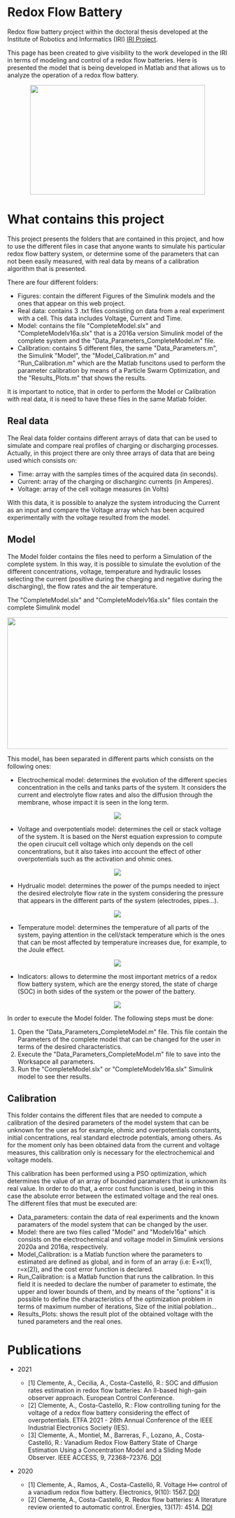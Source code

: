 # Redox Flow Battery
Redox flow battery project within the doctoral thesis developed at the Institute of Robotics and Informatics (IRI) [IRI Project](https://www.iri.upc.edu).

This page has been created to give visibility to the work developed in the IRI in terms of modeling and control of a redox flow batteries. Here is presented the model that is being developed in Matlab and that allows us to analyze the operation of a redox flow battery.

<p align="center">
  <img width="400" height="250" src="https://github.com/AlecleonUPC/IRI-Redox-Flow-Battery/blob/master/Project_GITHUB/Figures/RFB_Scheme.JPG">
</p>

# What contains this project
This project presents the folders that are contained in this project, and how to use the different files in case that anyone wants to simulate his particular redox flow battery system, or determine some of the parameters that can not been easily measured, with real data by means of a calibration algorithm that is presented.

There are four different folders:
- Figures: contain the different Figures of the Simulink models and the ones that appear on this web project.
- Real data: contains 3 .txt files consisting on data from a real experiment with a cell. This data includes Voltage, Current and Time.
- Model: contains the file "CompleteModel.slx" and "CompleteModelv16a.slx" that is a 2016a version Simulink model of the complete system and the "Data_Parameters_CompleteModel.m" file.
- Calibration: contains 5 different files, the same "Data_Parameters.m", the Simulink "Model", the "Model_Calibration.m" and "Run_Calibration.m" which are the Matlab funcitons used to perform the parameter calibration by means of a Particle Swarm Optimization, and the "Results_Plots.m" that shows the results.

It is important to notice, that in order to perform the Model or Calibration with real data, it is need to have these files in the same Matlab folder.

## Real data
The Real data folder contains different arrays of data that can be used to simulate and compare real profiles of charging or discharging processes. Actually, in this project there are only three arrays of data that are being used which consists on:
- Time: array with the samples times of the acquired data (in seconds).
- Current: array of the charging or discharginc currents (in Amperes).
- Voltage: array of the cell voltage measures (in Volts)

With this data, it is possible to analyze the system introducing the Current as an input and compare the Voltage array which has been acquired experimentally with the voltage resulted from the model.

## Model
The Model folder contains the files need to perform a Simulation of the complete system. In this way, it is possible to simulate the evolution of the different concentrations, voltage, temperature and hydraulic losses selecting the current (positive during the charging and negative during the discharging), the flow rates and the air temperature.

The "CompleteModel.slx" and "CompleteModelv16a.slx" files contain the complete Simulink model
<p align="center">
  <img width="700" height="300" src="https://github.com/AlecleonUPC/IRI-Redox-Flow-Battery/blob/master/Project_GITHUB/Figures/CompleteModel.JPG">
</p>

This model, has been separated in different parts which consists on the following ones:

- Electrochemical model: determines the evolution of the different species concentration in the cells and tanks parts of the system. It considers the current and electrolyte flow rates and also the diffusion through the membrane, whose impact it is seen in the long term.
<p align="center">
  <img  src="https://github.com/AlecleonUPC/IRI-Redox-Flow-Battery/blob/master/Project_GITHUB/Figures/ElectrochemicalModel.JPG">
</p>

- Voltage and overpotentials model: determines the cell or stack voltage of the system. It is based on the Nerst equation expression to compute the open cirucuit cell voltage which only depends on the cell concentrations, but it also takes into account the effect of other overpotentials such as the activation and ohmic ones.
<p align="center">
  <img src="https://github.com/AlecleonUPC/IRI-Redox-Flow-Battery/blob/master/Project_GITHUB/Figures/Voltages.JPG">
</p>

- Hydrualic model: determines the power of the pumps needed to inject the desired electrolyte flow rate in the system considering the pressure that appears in the different parts of the system (electrodes, pipes...).
<p align="center">
  <img src="https://github.com/AlecleonUPC/IRI-Redox-Flow-Battery/blob/master/Project_GITHUB/Figures/HydraulicPressure.JPG">
</p>

- Temperature model: determines the temperature of all parts of the system, paying attention in the cell/stack temperature which is the ones that can be most affected  by temperature increases due, for example, to the Joule effect.
<p align="center">
  <img src="https://github.com/AlecleonUPC/IRI-Redox-Flow-Battery/blob/master/Project_GITHUB/Figures/ThermalModel.JPG">
</p>

- Indicators: allows to determine the most important metrics of a redox flow battery system, which are the energy stored, the state of charge (SOC) in both sides of the system or the power of the battery.
<p align="center">
  <img src="https://github.com/AlecleonUPC/IRI-Redox-Flow-Battery/blob/master/Project_GITHUB/Figures/Indicators.JPG">
</p>

In order to execute the Model folder. The following steps must be done:

1. Open the "Data_Parameters_CompleteModel.m" file. This file contain the Parameters of the complete model that can be changed for the user in terms of the desired characteristics.
2. Execute the "Data_Parameters_CompleteModel.m" file to save into the Worksapce all parameters.
3. Run the "CompleteModel.slx" or "CompleteModelv16a.slx" Simulink model to see ther results.


## Calibration
This folder contains the different files that are needed to compute a calibration of the desired parameters of the model system that can be unknown for the user as for example, ohmic and overpotentials constants, initial concentrations, real standard electrode potentials, among others. As for the moment only has been obtained data from the current and voltage measures, this calibration only is necessary for the electrochemical and voltage models. 

This calibration has been performed using a PSO optimization, which determines the value of an array of bounded paramaters that is unknown its real value. In order to do that, a error cost function is used, being in this case the absolute error between the estimated voltage and the real ones. The different files that must be executed are:

- Data_parameters: contain the data of real experiments and the known paramaters of the model system that can be changed by the user.
- Model: there are two files called "Model" and "Modelv16a" which consists on the electrochemical and voltage model in Simulink versions 2020a and 2016a, respectively.
- Model_Calibration: is a Matlab function where the parameters to estimated are defined as global, and in form of an array (i.e: E=x(1), r=x(2)), and the cost error function is declared.
- Run_Calibration: is a Matlab function that runs the calibration. In this field it is needed to declare the number of parameter to estimate, the upper and lower bounds of them, and by means of the "options" it is possible to define the characteristics of the optimization problem in terms of maximum number of iterations, Size of the initial poblation...
- Results_Plots: shows the result plot of the obtained voltage with the tuned parameters and the real ones.

# Publications

- 2021
  - [1] Clemente, A., Cecilia, A., Costa-Castelló, R.: SOC and diffusion rates estimation in redox flow batteries: An II-based high-gain observer approach. European Control Conference.
  - [2] Clemente, A., Costa-Castelló, R.: Flow controlling tuning for the voltage of a redox flow battery considering the effect of overpotentials. ETFA 2021 - 26th Annual Conference of the IEEE Industrial Electronics Society (IES).
  - [3] Clemente, A., Montiel, M., Barreras, F., Lozano, A., Costa-Castelló, R.: Vanadium Redox Flow Battery State of Charge Estimation Using a Concentration Model and a Sliding Mode Observer. IEEE ACCESS, 9, 72368–72376. [DOI](https://ieeexplore.ieee.org/document/9427541/)
  
- 2020
  - [1] Clemente, A., Ramos, A., Costa-Castelló, R. Voltage H∞ control of a vanadium redox flow battery. Electronics, 9(10): 1567. [DOI](https://doi.org/10.3390/electronics9101567)
  - [2] Clemente, A., Costa-Castelló, R. Redox flow batteries: A literature review oriented to automatic control. Energies, 13(17): 4514. [DOI](https://doi.org/10.3390/en13174514)
